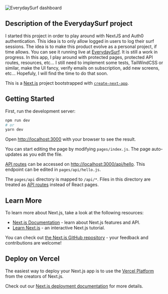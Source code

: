 ![EverydaySurf dashboard](https://i.imgur.com/WuGJEuN.png)

## Description of the EverydaySurf project

I started this project in order to play around with NextJS and Auth0 authentication. This idea is to only allow
logged in users to log their surf sessions. The idea is to make this product evolve as a personal project, if time allows. You can see it running live at [EverydaySurf](https://everydaysurf.vercel.app). It is still a work in progress. In this app, I play around with protected pages, protected API routes, resources, etc...
I still need to implement some tests, TailWindCSS or similar, make the UI fancy, verify emails on subscription, add new screens, etc... Hopefuly, I will find the time to do that soon.

This is a [Next.js](https://nextjs.org/) project bootstrapped with [`create-next-app`](https://github.com/vercel/next.js/tree/canary/packages/create-next-app).

## Getting Started

First, run the development server:

```bash
npm run dev
# or
yarn dev
```

Open [http://localhost:3000](http://localhost:3000) with your browser to see the result.

You can start editing the page by modifying `pages/index.js`. The page auto-updates as you edit the file.

[API routes](https://nextjs.org/docs/api-routes/introduction) can be accessed on [http://localhost:3000/api/hello](http://localhost:3000/api/hello). This endpoint can be edited in `pages/api/hello.js`.

The `pages/api` directory is mapped to `/api/*`. Files in this directory are treated as [API routes](https://nextjs.org/docs/api-routes/introduction) instead of React pages.

## Learn More

To learn more about Next.js, take a look at the following resources:

- [Next.js Documentation](https://nextjs.org/docs) - learn about Next.js features and API.
- [Learn Next.js](https://nextjs.org/learn) - an interactive Next.js tutorial.

You can check out [the Next.js GitHub repository](https://github.com/vercel/next.js/) - your feedback and contributions are welcome!

## Deploy on Vercel

The easiest way to deploy your Next.js app is to use the [Vercel Platform](https://vercel.com/new?utm_medium=default-template&filter=next.js&utm_source=create-next-app&utm_campaign=create-next-app-readme) from the creators of Next.js.

Check out our [Next.js deployment documentation](https://nextjs.org/docs/deployment) for more details.
